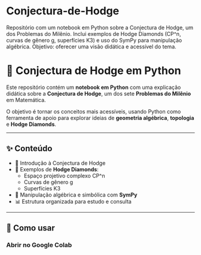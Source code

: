 # Conjectura-de-Hodge
Repositório com um notebook em Python sobre a Conjectura de Hodge, um dos Problemas do Milênio. Inclui exemplos de Hodge Diamonds (CP^n, curvas de gênero g, superfícies K3) e uso do SymPy para manipulação algébrica. Objetivo: oferecer uma visão didática e acessível do tema.
# 📘 Conjectura de Hodge em Python  

Este repositório contém um **notebook em Python** com uma explicação didática sobre a **Conjectura de Hodge**, um dos sete **Problemas do Milênio** em Matemática.  

O objetivo é tornar os conceitos mais acessíveis, usando Python como ferramenta de apoio para explorar ideias de **geometria algébrica**, **topologia** e **Hodge Diamonds**.  

---

## ✨ Conteúdo  

- 📐 Introdução à Conjectura de Hodge  
- 💎 Exemplos de **Hodge Diamonds**:  
  - Espaço projetivo complexo CP^n  
  - Curvas de gênero g  
  - Superfícies K3  
- 🧩 Manipulação algébrica e simbólica com **SymPy**  
- 📊 Estrutura organizada para estudo e consulta  

---

## 🚀 Como usar  

### Abrir no Google Colab  
